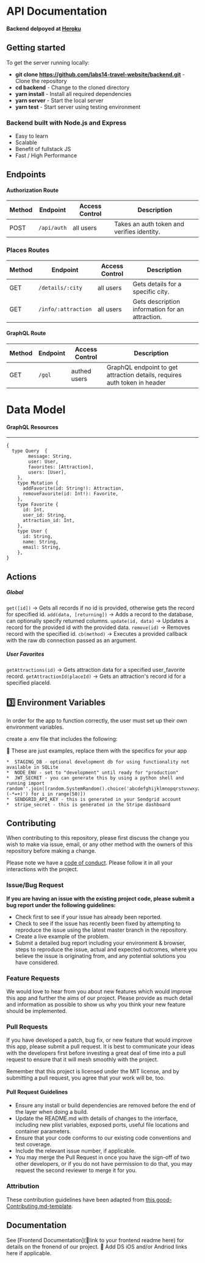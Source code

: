 # API Documentation

#### Backend delpoyed at [Heroku](http://roamly.herokuapp.com)

## Getting started

To get the server running locally:

- **git clone https://github.com/labs14-travel-website/backend.git** - Clone the repository
- **cd backend** - Change to the cloned directory
- **yarn install** - Install all required dependencies
- **yarn server** - Start the local server
- **yarn test** - Start server using testing environment

### Backend built with Node.js and Express

- Easy to learn
- Scalable
- Benefit of fullstack JS
- Fast / High Performance

## Endpoints

#### Authorization Route

| Method | Endpoint                | Access Control | Description                                |
| ------ | ----------------------- | -------------- | ------------------------------------------ |
| POST   | `/api/auth`             | all users      | Takes an auth token and verifies identity. |

### Places Routes

| Method | Endpoint                | Access Control | Description                                     |
| ------ | ----------------------- | -------------- | ----------------------------------------------- |
| GET    | `/details/:city`        | all users      | Gets details for a specific city.               |
| GET    | `/info/:attraction`     | all users      | Gets description information for an attraction. |

#### GraphQL Route

| Method | Endpoint                | Access Control | Description                                |
| ------ | ----------------------- | -------------- | ------------------------------------------ |
| GET    | `/gql`                  | authed users   | GraphQL endpoint to get attraction details, requires auth token in header |

# Data Model

#### GraphQL Resources

---

```
{
  type Query  {
        message: String,
        user: User,
        favorites: [Attraction],
        users: [User],
    },
    type Mutation {
      addFavorite(id: String!): Attraction,
      removeFavorite(id: Int!): Favorite,
    },
    type Favorite {
      id: Int,
      user_id: String,
      attraction_id: Int,
    },
    type User {
      id: String,
      name: String,
      email: String,
    },
}
```

## Actions

##### Global

`get([id])` -> Gets all records if no id is provided, otherwise gets the record for specified id.
`add(data, [returning])` -> Adds a record to the database, can optionally specify returned columns.
`update(id, data)` -> Updates a record for the provided id with the provided data.
`remove(id)` -> Removes record with the specified id.
`cb(method)` -> Executes a provided callback with the raw db connection passed as an argument.

##### User Favorites

`getAttractions(id)` -> Gets attraction data for a specified user_favorite record.
`getAttractionId(placeId)` -> Gets an attraction's record id for a specified placeId.

## 3️⃣ Environment Variables

In order for the app to function correctly, the user must set up their own environment variables.

create a .env file that includes the following:

🚫 These are just examples, replace them with the specifics for your app
    
    *  STAGING_DB - optional development db for using functionality not available in SQLite
    *  NODE_ENV - set to "development" until ready for "production"
    *  JWT_SECRET - you can generate this by using a python shell and running import random''.join([random.SystemRandom().choice('abcdefghijklmnopqrstuvwxyz0123456789!@#\$%^&amp;*(-*=+)') for i in range(50)])
    *  SENDGRID_API_KEY - this is generated in your Sendgrid account
    *  stripe_secret - this is generated in the Stripe dashboard
    
## Contributing

When contributing to this repository, please first discuss the change you wish to make via issue, email, or any other method with the owners of this repository before making a change.

Please note we have a [code of conduct](./code_of_conduct.md). Please follow it in all your interactions with the project.

### Issue/Bug Request

 **If you are having an issue with the existing project code, please submit a bug report under the following guidelines:**
 - Check first to see if your issue has already been reported.
 - Check to see if the issue has recently been fixed by attempting to reproduce the issue using the latest master branch in the repository.
 - Create a live example of the problem.
 - Submit a detailed bug report including your environment & browser, steps to reproduce the issue, actual and expected outcomes,  where you believe the issue is originating from, and any potential solutions you have considered.

### Feature Requests

We would love to hear from you about new features which would improve this app and further the aims of our project. Please provide as much detail and information as possible to show us why you think your new feature should be implemented.

### Pull Requests

If you have developed a patch, bug fix, or new feature that would improve this app, please submit a pull request. It is best to communicate your ideas with the developers first before investing a great deal of time into a pull request to ensure that it will mesh smoothly with the project.

Remember that this project is licensed under the MIT license, and by submitting a pull request, you agree that your work will be, too.

#### Pull Request Guidelines

- Ensure any install or build dependencies are removed before the end of the layer when doing a build.
- Update the README.md with details of changes to the interface, including new plist variables, exposed ports, useful file locations and container parameters.
- Ensure that your code conforms to our existing code conventions and test coverage.
- Include the relevant issue number, if applicable.
- You may merge the Pull Request in once you have the sign-off of two other developers, or if you do not have permission to do that, you may request the second reviewer to merge it for you.

### Attribution

These contribution guidelines have been adapted from [this good-Contributing.md-template](https://gist.github.com/PurpleBooth/b24679402957c63ec426).

## Documentation

See [Frontend Documentation](🚫link to your frontend readme here) for details on the fronend of our project.
🚫 Add DS iOS and/or Andriod links here if applicable.
